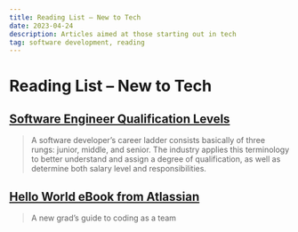 ```yaml
---
title: Reading List – New to Tech
date: 2023-04-24
description: Articles aimed at those starting out in tech
tag: software development, reading
---
```


# Reading List – New to Tech

## [Software Engineer Qualification Levels](https://www.altexsoft.com/blog/business/software-engineer-qualification-levels-junior-middle-and-senior/)

> A software developer’s career ladder consists basically of three rungs: junior, middle, and senior. The industry applies this terminology to better understand and assign a degree of qualification, as well as determine both salary level and responsibilities.

## [Hello World eBook from Atlassian](https://www.atlassian.com/blog/wp-content/uploads/HelloWorldEbook.pdf)

> A new grad’s guide to coding as a team
